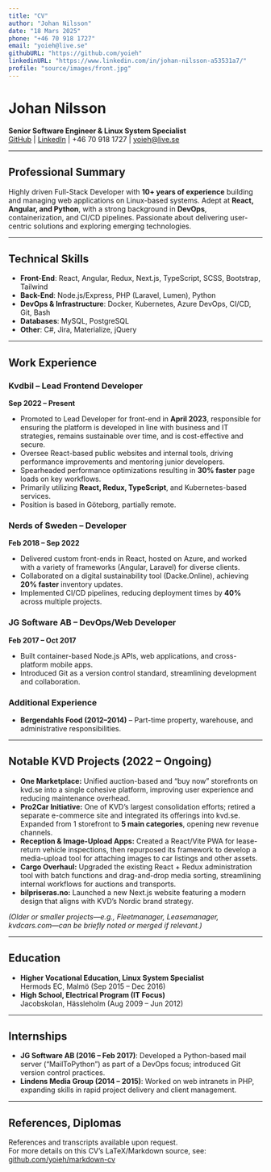 ```yaml
---
title: "CV"
author: "Johan Nilsson"
date: "18 Mars 2025"
phone: "+46 70 918 1727"
email: "yoieh@live.se"
githubURL: "https://github.com/yoieh"
linkedinURL: "https://www.linkedin.com/in/johan-nilsson-a53531a7/"
profile: "source/images/front.jpg"
---
```


# Johan Nilsson

**Senior Software Engineer & Linux System Specialist**  
[GitHub](https://github.com/yoieh) | [LinkedIn](https://www.linkedin.com/in/johan-nilsson-a53531a7/) | +46 70 918 1727 | yoieh@live.se

---

## Professional Summary

Highly driven Full-Stack Developer with **10+ years of experience** building and managing web applications on Linux-based systems. Adept at **React, Angular, and Python**, with a strong background in **DevOps**, containerization, and CI/CD pipelines. Passionate about delivering user-centric solutions and exploring emerging technologies.

---

## Technical Skills

- **Front-End**: React, Angular, Redux, Next.js, TypeScript, SCSS, Bootstrap, Tailwind
- **Back-End**: Node.js/Express, PHP (Laravel, Lumen), Python
- **DevOps & Infrastructure**: Docker, Kubernetes, Azure DevOps, CI/CD, Git, Bash
- **Databases**: MySQL, PostgreSQL
- **Other**: C#, Jira, Materialize, jQuery

---

## Work Experience

### Kvdbil – Lead Frontend Developer

**Sep 2022 – Present**

- Promoted to Lead Developer for front-end in **April 2023**, responsible for ensuring the platform is developed in line with business and IT strategies, remains sustainable over time, and is cost-effective and secure.
- Oversee React-based public websites and internal tools, driving performance improvements and mentoring junior developers.
- Spearheaded performance optimizations resulting in **30% faster** page loads on key workflows.
- Primarily utilizing **React, Redux, TypeScript**, and Kubernetes-based services.
- Position is based in Göteborg, partially remote.

### Nerds of Sweden – Developer

**Feb 2018 – Sep 2022**

- Delivered custom front-ends in React, hosted on Azure, and worked with a variety of frameworks (Angular, Laravel) for diverse clients.
- Collaborated on a digital sustainability tool (Dacke.Online), achieving **20% faster** inventory updates.
- Implemented CI/CD pipelines, reducing deployment times by **40%** across multiple projects.

### JG Software AB – DevOps/Web Developer

**Feb 2017 – Oct 2017**

- Built container-based Node.js APIs, web applications, and cross-platform mobile apps.
- Introduced Git as a version control standard, streamlining development and collaboration.

### Additional Experience

- **Bergendahls Food (2012–2014)** – Part-time property, warehouse, and administrative responsibilities.

---

## Notable KVD Projects (2022 – Ongoing)

- **One Marketplace:** Unified auction-based and “buy now” storefronts on kvd.se into a single cohesive platform, improving user experience and reducing maintenance overhead.
- **Pro2Car Initiative:** One of KVD’s largest consolidation efforts; retired a separate e-commerce site and integrated its offerings into kvd.se. Expanded from 1 storefront to **5 main categories**, opening new revenue channels.
- **Reception & Image-Upload Apps:** Created a React/Vite PWA for lease-return vehicle inspections, then repurposed its framework to develop a media-upload tool for attaching images to car listings and other assets.
- **Cargo Overhaul:** Upgraded the existing React + Redux administration tool with batch functions and drag-and-drop media sorting, streamlining internal workflows for auctions and transports.
- **bilpriseras.no:** Launched a new Next.js website featuring a modern design that aligns with KVD’s Nordic brand strategy.

_(Older or smaller projects—e.g., Fleetmanager, Leasemanager, kvdcars.com—can be briefly noted or merged if relevant.)_

---

## Education

- **Higher Vocational Education, Linux System Specialist**  
  Hermods EC, Malmö (Sep 2015 – Dec 2016)
- **High School, Electrical Program (IT Focus)**  
  Jacobskolan, Hässleholm (Aug 2009 – Jun 2012)

---

## Internships

- **JG Software AB (2016 – Feb 2017)**: Developed a Python-based mail server (“MailToPython”) as part of a DevOps focus; introduced Git version control practices.
- **Lindens Media Group (2014 – 2015)**: Worked on web intranets in PHP, expanding skills in rapid project delivery and client management.

---

## References, Diplomas

References and transcripts available upon request.  
For more details on this CV’s LaTeX/Markdown source, see: [github.com/yoieh/markdown-cv](https://github.com/yoieh/markdown-cv)
